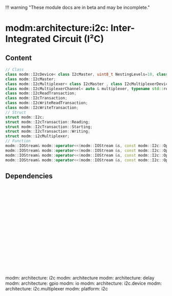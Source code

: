 !!! warning "These module docs are in beta and may be incomplete."

# modm:architecture:i2c: Inter-Integrated Circuit (I²C)



## Content

```cpp
// Class
class modm::I2cDevice< class I2cMaster, uint8_t NestingLevels=10, class Transaction=I2cWriteReadTransaction >;
class modm::I2cMaster;
class modm::I2cMultiplexer< class I2cMaster , class I2cMultiplexerDevice  >;
class modm::I2cMultiplexerChannel< auto & multiplexer, typename std::remove_reference_t< decltype(multiplexer)>::Channel channel >;
class modm::I2cReadTransaction;
class modm::I2cTransaction;
class modm::I2cWriteReadTransaction;
class modm::I2cWriteTransaction;
// Struct
struct modm::I2c;
struct modm::I2cTransaction::Reading;
struct modm::I2cTransaction::Starting;
struct modm::I2cTransaction::Writing;
struct modm::i2cMultiplexer;
// Function
modm::IOStream& modm::operator<<(modm::IOStream &s, const modm::I2c::Operation op);
modm::IOStream& modm::operator<<(modm::IOStream &s, const modm::I2c::OperationAfterRead op);
modm::IOStream& modm::operator<<(modm::IOStream &s, const modm::I2c::OperationAfterStart op);
modm::IOStream& modm::operator<<(modm::IOStream &s, const modm::I2c::OperationAfterWrite op);
```
## Dependencies

<?xml version="1.0" encoding="UTF-8" standalone="no"?>
<!DOCTYPE svg PUBLIC "-//W3C//DTD SVG 1.1//EN"
 "http://www.w3.org/Graphics/SVG/1.1/DTD/svg11.dtd">
<!-- Generated by graphviz version 2.40.1 (0)
 -->
<!-- Title: modm:architecture:i2c Pages: 1 -->
<svg width="454pt" height="239pt"
 viewBox="0.00 0.00 453.50 239.00" xmlns="http://www.w3.org/2000/svg" xmlns:xlink="http://www.w3.org/1999/xlink">
<g id="graph0" class="graph" transform="scale(1 1) rotate(0) translate(4 235)">
<title>modm:architecture:i2c</title>
<polygon fill="#ffffff" stroke="transparent" points="-4,4 -4,-235 449.5,-235 449.5,4 -4,4"/>
<!-- modm_architecture_i2c -->
<g id="node1" class="node">
<title>modm_architecture_i2c</title>
<polygon fill="#d3d3d3" stroke="#000000" stroke-width="2" points="298,-142 188,-142 188,-89 298,-89 298,-142"/>
<text text-anchor="middle" x="243" y="-126.8" font-family="Times,serif" font-size="14.00" fill="#000000">modm:</text>
<text text-anchor="middle" x="243" y="-111.8" font-family="Times,serif" font-size="14.00" fill="#000000">architecture:</text>
<text text-anchor="middle" x="243" y="-96.8" font-family="Times,serif" font-size="14.00" fill="#000000">i2c</text>
</g>
<!-- modm_architecture -->
<g id="node2" class="node">
<title>modm_architecture</title>
<g id="a_node2"><a xlink:href="../modm-architecture" xlink:title="modm:&#10;architecture">
<polygon fill="#d3d3d3" stroke="#000000" points="106,-223.5 0,-223.5 0,-185.5 106,-185.5 106,-223.5"/>
<text text-anchor="middle" x="53" y="-208.3" font-family="Times,serif" font-size="14.00" fill="#000000">modm:</text>
<text text-anchor="middle" x="53" y="-193.3" font-family="Times,serif" font-size="14.00" fill="#000000">architecture</text>
</a>
</g>
</g>
<!-- modm_architecture_i2c&#45;&gt;modm_architecture -->
<g id="edge1" class="edge">
<title>modm_architecture_i2c&#45;&gt;modm_architecture</title>
<path fill="none" stroke="#000000" d="M187.7889,-141.362C161.0513,-153.8865 129.1812,-168.8151 103.1452,-181.0109"/>
<polygon fill="#000000" stroke="#000000" points="101.4083,-177.9595 93.8372,-185.371 104.3777,-184.2985 101.4083,-177.9595"/>
</g>
<!-- modm_architecture_delay -->
<g id="node3" class="node">
<title>modm_architecture_delay</title>
<g id="a_node3"><a xlink:href="../modm-architecture-delay" xlink:title="modm:&#10;architecture:&#10;delay">
<polygon fill="#d3d3d3" stroke="#000000" points="234,-231 124,-231 124,-178 234,-178 234,-231"/>
<text text-anchor="middle" x="179" y="-215.8" font-family="Times,serif" font-size="14.00" fill="#000000">modm:</text>
<text text-anchor="middle" x="179" y="-200.8" font-family="Times,serif" font-size="14.00" fill="#000000">architecture:</text>
<text text-anchor="middle" x="179" y="-185.8" font-family="Times,serif" font-size="14.00" fill="#000000">delay</text>
</a>
</g>
</g>
<!-- modm_architecture_i2c&#45;&gt;modm_architecture_delay -->
<g id="edge2" class="edge">
<title>modm_architecture_i2c&#45;&gt;modm_architecture_delay</title>
<path fill="none" stroke="#000000" d="M223.7979,-142.2029C217.5961,-150.8273 210.6265,-160.5194 204.0654,-169.6434"/>
<polygon fill="#000000" stroke="#000000" points="201.1853,-167.6537 198.1886,-177.8159 206.8684,-171.7405 201.1853,-167.6537"/>
</g>
<!-- modm_architecture_gpio -->
<g id="node4" class="node">
<title>modm_architecture_gpio</title>
<g id="a_node4"><a xlink:href="../modm-architecture-gpio" xlink:title="modm:&#10;architecture:&#10;gpio">
<polygon fill="#d3d3d3" stroke="#000000" points="362,-231 252,-231 252,-178 362,-178 362,-231"/>
<text text-anchor="middle" x="307" y="-215.8" font-family="Times,serif" font-size="14.00" fill="#000000">modm:</text>
<text text-anchor="middle" x="307" y="-200.8" font-family="Times,serif" font-size="14.00" fill="#000000">architecture:</text>
<text text-anchor="middle" x="307" y="-185.8" font-family="Times,serif" font-size="14.00" fill="#000000">gpio</text>
</a>
</g>
</g>
<!-- modm_architecture_i2c&#45;&gt;modm_architecture_gpio -->
<g id="edge3" class="edge">
<title>modm_architecture_i2c&#45;&gt;modm_architecture_gpio</title>
<path fill="none" stroke="#000000" d="M262.2021,-142.2029C268.4039,-150.8273 275.3735,-160.5194 281.9346,-169.6434"/>
<polygon fill="#000000" stroke="#000000" points="279.1316,-171.7405 287.8114,-177.8159 284.8147,-167.6537 279.1316,-171.7405"/>
</g>
<!-- modm_io -->
<g id="node5" class="node">
<title>modm_io</title>
<g id="a_node5"><a xlink:href="../modm-io" xlink:title="modm:&#10;io">
<polygon fill="#d3d3d3" stroke="#000000" points="445.5,-223.5 380.5,-223.5 380.5,-185.5 445.5,-185.5 445.5,-223.5"/>
<text text-anchor="middle" x="413" y="-208.3" font-family="Times,serif" font-size="14.00" fill="#000000">modm:</text>
<text text-anchor="middle" x="413" y="-193.3" font-family="Times,serif" font-size="14.00" fill="#000000">io</text>
</a>
</g>
</g>
<!-- modm_architecture_i2c&#45;&gt;modm_io -->
<g id="edge4" class="edge">
<title>modm_architecture_i2c&#45;&gt;modm_io</title>
<path fill="none" stroke="#000000" d="M298.1711,-140.8244C321.0006,-151.7181 347.5636,-164.9353 371,-178 372.1437,-178.6376 373.2996,-179.2928 374.4621,-179.9612"/>
<polygon fill="#000000" stroke="#000000" points="373.0279,-183.1801 383.4137,-185.2742 376.6007,-177.1604 373.0279,-183.1801"/>
</g>
<!-- modm_architecture_i2c_device -->
<g id="node6" class="node">
<title>modm_architecture_i2c_device</title>
<g id="a_node6"><a xlink:href="../modm-architecture-i2c-device" xlink:title="modm:&#10;architecture:&#10;i2c.device">
<polygon fill="#d3d3d3" stroke="#000000" points="162,-53 52,-53 52,0 162,0 162,-53"/>
<text text-anchor="middle" x="107" y="-37.8" font-family="Times,serif" font-size="14.00" fill="#000000">modm:</text>
<text text-anchor="middle" x="107" y="-22.8" font-family="Times,serif" font-size="14.00" fill="#000000">architecture:</text>
<text text-anchor="middle" x="107" y="-7.8" font-family="Times,serif" font-size="14.00" fill="#000000">i2c.device</text>
</a>
</g>
</g>
<!-- modm_architecture_i2c_device&#45;&gt;modm_architecture_i2c -->
<g id="edge5" class="edge">
<title>modm_architecture_i2c_device&#45;&gt;modm_architecture_i2c</title>
<path fill="none" stroke="#000000" d="M147.8045,-53.2029C162.1936,-62.6193 178.5278,-73.3086 193.5533,-83.1415"/>
<polygon fill="#000000" stroke="#000000" points="191.9402,-86.2687 202.2243,-88.8159 195.7733,-80.4114 191.9402,-86.2687"/>
</g>
<!-- modm_architecture_i2c_multiplexer -->
<g id="node7" class="node">
<title>modm_architecture_i2c_multiplexer</title>
<g id="a_node7"><a xlink:href="../modm-architecture-i2c-multiplexer" xlink:title="modm:&#10;architecture:&#10;i2c.multiplexer">
<polygon fill="#d3d3d3" stroke="#000000" points="305.5,-53 180.5,-53 180.5,0 305.5,0 305.5,-53"/>
<text text-anchor="middle" x="243" y="-37.8" font-family="Times,serif" font-size="14.00" fill="#000000">modm:</text>
<text text-anchor="middle" x="243" y="-22.8" font-family="Times,serif" font-size="14.00" fill="#000000">architecture:</text>
<text text-anchor="middle" x="243" y="-7.8" font-family="Times,serif" font-size="14.00" fill="#000000">i2c.multiplexer</text>
</a>
</g>
</g>
<!-- modm_architecture_i2c_multiplexer&#45;&gt;modm_architecture_i2c -->
<g id="edge6" class="edge">
<title>modm_architecture_i2c_multiplexer&#45;&gt;modm_architecture_i2c</title>
<path fill="none" stroke="#000000" d="M243,-53.2029C243,-61.2113 243,-70.1403 243,-78.6802"/>
<polygon fill="#000000" stroke="#000000" points="239.5001,-78.8159 243,-88.8159 246.5001,-78.8159 239.5001,-78.8159"/>
</g>
<!-- modm_platform_i2c -->
<g id="node8" class="node">
<title>modm_platform_i2c</title>
<g id="a_node8"><a xlink:href="../modm-platform-i2c" xlink:title="modm:&#10;platform:&#10;i2c">
<polygon fill="#d3d3d3" stroke="#000000" points="406.5,-53 323.5,-53 323.5,0 406.5,0 406.5,-53"/>
<text text-anchor="middle" x="365" y="-37.8" font-family="Times,serif" font-size="14.00" fill="#000000">modm:</text>
<text text-anchor="middle" x="365" y="-22.8" font-family="Times,serif" font-size="14.00" fill="#000000">platform:</text>
<text text-anchor="middle" x="365" y="-7.8" font-family="Times,serif" font-size="14.00" fill="#000000">i2c</text>
</a>
</g>
</g>
<!-- modm_platform_i2c&#45;&gt;modm_architecture_i2c -->
<g id="edge7" class="edge">
<title>modm_platform_i2c&#45;&gt;modm_architecture_i2c</title>
<path fill="none" stroke="#000000" d="M328.396,-53.2029C315.6087,-62.5313 301.1091,-73.1089 287.7348,-82.8656"/>
<polygon fill="#000000" stroke="#000000" points="285.5942,-80.0948 279.5782,-88.8159 289.7197,-85.7499 285.5942,-80.0948"/>
</g>
</g>
</svg>

